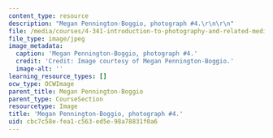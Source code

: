 ```yaml
---
content_type: resource
description: "Megan Pennington-Boggio, photograph #4.\r\n\r\n"
file: /media/courses/4-341-introduction-to-photography-and-related-media-fall-2007/cbc7c58efea1c563ed5e98a78831f0a6_boggio4.jpg
file_type: image/jpeg
image_metadata:
  caption: 'Megan Pennington-Boggio, photograph #4.'
  credit: 'Credit: Image courtesy of Megan Pennington-Boggio.'
  image-alt: ''
learning_resource_types: []
ocw_type: OCWImage
parent_title: Megan Pennington-Boggio
parent_type: CourseSection
resourcetype: Image
title: 'Megan Pennington-Boggio, photograph #4.'
uid: cbc7c58e-fea1-c563-ed5e-98a78831f0a6
---
```

